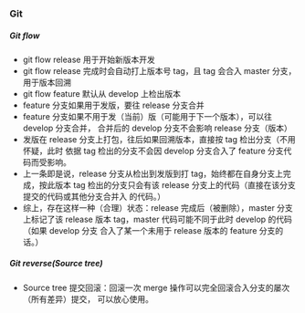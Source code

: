### Git

##### Git flow

* git flow release 用于开始新版本开发
* git flow release 完成时会自动打上版本号 tag，且 tag 会合入 master 分支，
用于版本回溯
* git flow feature 默认从 develop 上检出版本
* feature 分支如果用于发版，要往 release 分支合并
* feature 分支如果不用于发（当前）版（可能用于下一个版本），可以往 develop 分支合并，
合并后的 develop 分支不会影响 release 分支（版本）
* 发版在 release 分支上打包，往后如果回溯版本，直接按 tag 检出分支（不用怀疑，此时
依据 tag 检出的分支不会因 develop 分支合入了 feature 分支代码而受影响。
* 上一条即是说，release 分支从检出到发版到打 tag，始终都在自身分支上完成，按此版本
tag 检出的分支只会有该 release 分支上的代码（直接在该分支提交的代码或其他分支合并入
的代码。）
* 综上，存在这样一种（合理）状态：release 完成后（被删除），master 分支上标记了该
 release 版本 tag，master 代码可能不同于此时 develop 的代码（如果 develop 分支
 合入了某一个未用于 release 版本的 feature 分支的话。）

##### Git reverse(Source tree)

* Source tree 提交回滚：回滚一次 merge 操作可以完全回滚合入分支的屡次（所有差异）提交，
可以放心使用。


